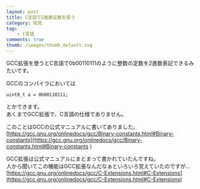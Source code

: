 ```yaml
---
layout: post
title: C言語で2進数定数を扱う
category: 知見
tag:
    - C言語
comments: true
thumb: /images/thumb_default.svg
---
```

GCC拡張を使うとC言語で0b00110111のように整数の定数を2進数表記できるみたいです。


GCCのコンパイラにおいては  

```
uint8_t a = 0b00110111;
```

とかできます。  
あくまでGCC拡張で、C言語の仕様でありません。


このことはGCCの公式マニュアルに書いてありました。
[https://gcc.gnu.org/onlinedocs/gcc/Binary-constants.html#Binary-constants](https://gcc.gnu.org/onlinedocs/gcc/Binary-constants.html#Binary-constants
)


GCC拡張は公式マニュアルにまとまって書かれていたんですね。  
人から聞いてこの機能はGCC拡張なんだなぁといろいろ覚えていたのですが...  
[https://gcc.gnu.org/onlinedocs/gcc/C-Extensions.html#C-Extensions](https://gcc.gnu.org/onlinedocs/gcc/C-Extensions.html#C-Extensions)

